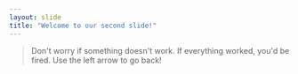 ```yaml
---
layout: slide
title: "Welcome to our second slide!"
---
```

> Don't worry if something doesn't work. If everything worked, you'd be fired.
Use the left arrow to go back!
